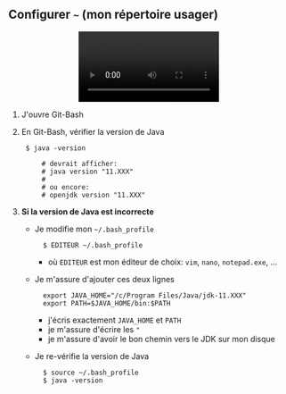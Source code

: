 
## Configurer `~` (mon répertoire usager)

<center>
<video width="50%" src="configurer_home.mp4" type="video/mp4" controls>
</center>

1. J'ouvre Git-Bash

1. En Git-Bash, vérifier la version de Java

        $ java -version

            # devrait afficher:
            # java version "11.XXX"
            #
            # ou encore:
            # openjdk version "11.XXX"

1. **Si la version de Java est incorrecte**

    * Je modifie mon `~/.bash_profile`

            $ EDITEUR ~/.bash_profile

        * où `EDITEUR` est mon éditeur de choix: `vim`, `nano`, `notepad.exe`, ...

    * Je m'assure d'ajouter ces deux lignes

            export JAVA_HOME="/c/Program Files/Java/jdk-11.XXX"
            export PATH=$JAVA_HOME/bin:$PATH

        * j'écris exactement `JAVA_HOME` et `PATH`
        * je m'assure d'écrire les `"`
        * je m'assure d'avoir le bon chemin vers le JDK sur mon disque


    * Je re-vérifie la version de Java

            $ source ~/.bash_profile
            $ java -version
